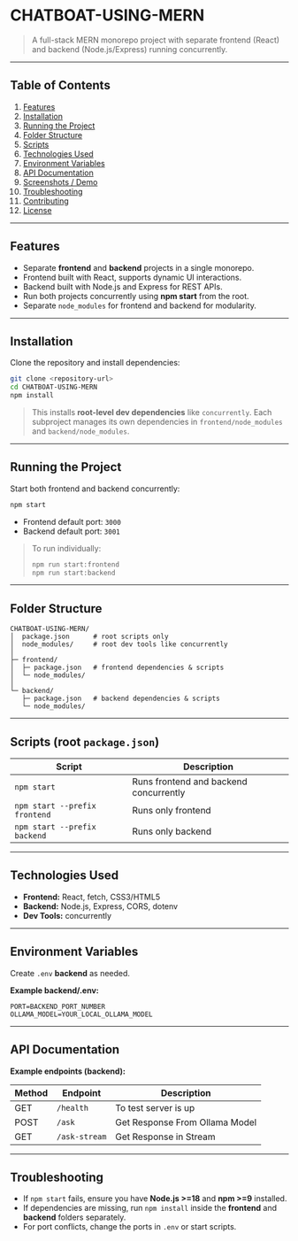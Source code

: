 # CHATBOAT-USING-MERN

> A full-stack MERN monorepo project with separate frontend (React) and backend (Node.js/Express) running concurrently.

---

## Table of Contents

1. [Features](#features)
2. [Installation](#installation)
3. [Running the Project](#running-the-project)
4. [Folder Structure](#folder-structure)
5. [Scripts](#scripts)
6. [Technologies Used](#technologies-used)
7. [Environment Variables](#environment-variables)
8. [API Documentation](#api-documentation)
9. [Screenshots / Demo](#screenshots--demo)
10. [Troubleshooting](#troubleshooting)
11. [Contributing](#contributing)
12. [License](#license)

---

## Features

* Separate **frontend** and **backend** projects in a single monorepo.
* Frontend built with React, supports dynamic UI interactions.
* Backend built with Node.js and Express for REST APIs.
* Run both projects concurrently using **npm start** from the root.
* Separate `node_modules` for frontend and backend for modularity.

---

## Installation

Clone the repository and install dependencies:

```bash
git clone <repository-url>
cd CHATBOAT-USING-MERN
npm install
```

> This installs **root-level dev dependencies** like `concurrently`.
> Each subproject manages its own dependencies in `frontend/node_modules` and `backend/node_modules`.

---

## Running the Project

Start both frontend and backend concurrently:

```bash
npm start
```

* Frontend default port: `3000`
* Backend default port: `3001`

> To run individually:
>
> ```bash
> npm run start:frontend
> npm run start:backend
> ```

---

## Folder Structure

```
CHATBOAT-USING-MERN/
│  package.json      # root scripts only
│  node_modules/     # root dev tools like concurrently
│
├─ frontend/
│  ├─ package.json   # frontend dependencies & scripts
│  └─ node_modules/
│
└─ backend/
   ├─ package.json   # backend dependencies & scripts
   └─ node_modules/
```

---

## Scripts (root `package.json`)

| Script                        | Description                            |
| ----------------------------- | -------------------------------------- |
| `npm start`                   | Runs frontend and backend concurrently |
| `npm start --prefix frontend` | Runs only frontend                     |
| `npm start --prefix backend`  | Runs only backend                      |

---

## Technologies Used

* **Frontend:** React, fetch, CSS3/HTML5
* **Backend:** Node.js, Express, CORS, dotenv
* **Dev Tools:** concurrently

---

## Environment Variables

Create `.env` **backend** as needed.

**Example backend/.env:**

```
PORT=BACKEND_PORT_NUMBER
OLLAMA_MODEL=YOUR_LOCAL_OLLAMA_MODEL
```

---

## API Documentation

**Example endpoints (backend):**

| Method | Endpoint         | Description                    |
| ------ | ---------------- | -------------------------------|
| GET    | `/health`        | To test server is up           |
| POST   | `/ask`           | Get Response From Ollama Model |
| GET    | `/ask-stream`    | Get Response in Stream         |



---

## Troubleshooting

* If `npm start` fails, ensure you have **Node.js >=18** and **npm >=9** installed.
* If dependencies are missing, run `npm install` inside the **frontend** and **backend** folders separately.
* For port conflicts, change the ports in `.env` or start scripts.
